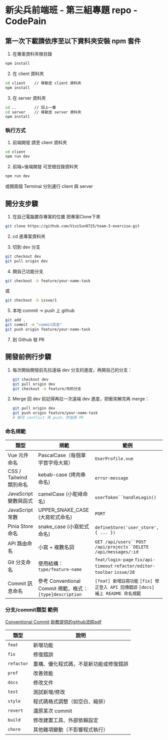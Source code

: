 # 新尖兵前端班 - 第三組專題 repo - CodePain 

## 第一次下載請依序至以下資料夾安裝 npm 套件

1. 在專案資料夾根目錄

```bash
npm install
```

2. 在 client 資料夾

```bash
cd client    // 移動至 client 資料夾
npm install
```

3. 在 server 資料夾
```bash
cd ..        // 回上一層
cd server    // 移動至 server 資料夾
npm install  
```

### 執行方式

1. 前端開發
請至 client 資料夾

```bash
cd client
npm run dev
```

2. 前端+後端開發
可至根目錄資料夾
```bash
npm run dev
```
或開兩個 Terminal 分別運行 client 與 server

## 開分支步驟

1. 在自己電腦要存專案的位置 把專案Clone下來

```bash
git clone https://github.com/ViviSun0725/team-3-exercise.git
```

2. cd 進專案資料夾

3. 切到 dev 分支

```bash
git checkout dev
git pull origin dev
```

4. 開自己功能分支

```bash
git checkout -b feature/your-name-task
```

或

```bash
git checkout -b issue/1
```



5. 本地 commit → push 上 github

```bash
git add .
git commit -m "commit訊息"
git push origin feature/your-name-task
```

7. 到 Github 發 PR

## 開發前例行步驟

1. 每次開始開發前先拉遠端 dev 分支的進度，再開自己的分支：

   ```bash
   git checkout dev
   git pull origin dev
   git checkout -b feature/你的分支
   ```

2. Merge 回 dev 前記得再拉一次遠端 dev 進度，把衝突解完再 merge：

   ```bash
   git pull origin dev
   git push origin feature/your-name-task
   # 解完 conflict 再 push，然後開 PR
   ```
### 命名規範



| 類型                    | 規範                             | 範例                                                           |
| ----------------------- | -------------------------------- | -------------------------------------------------------------- |
| Vue 元件命名            | PascalCase（每個單字首字母大寫） | `UserProfile.vue`                                              |
| CSS / Tailwind 類別命名 | kebab-case (烤肉串命名)          | `error-message`                                                |
| JavaScript 變數與函式   | camelCase  (小駝峰命名)          | `userToken``handleLogin()`                                     |
| JavaScript 常數         | UPPER_SNAKE_CASE (大寫蛇式命名)  | `PORT`                                                         |
| Pinia Store 命名        | snake_case (小寫蛇式命名)        | `defineStore('user_store', { ... })`                           |
| API 路由命名            | 小寫 + 複數名詞                  | `GET /api/users``POST /api/projects``DELETE /api/messages/:id` |
| Git 分支命名            | 使用結構：`type/feature-name`    | `feat/login-page` `fix/api-timeout` `refactor/editor-toolbar`  `issue/20`  |
| Commit 訊息命名    |  參考 Conventional Commit 規範，格式：`[type]description`    | `[feat] 新增註冊功能` `[fix] 修正登入 API 回傳錯誤` `[docs] 補上 README 命名規範`    |



### 分支/commit類型 範例

[Conventional Commit](https://www.conventionalcommits.org/en/v1.0.0/)
[助教提供的github流程pdf](https://drive.google.com/file/d/15vxFHq6fgofokIE4NoyUlqnlQ7L1g4bJ/view)

| 類型       | 說明                                   |
| ---------- | -------------------------------------- |
| `feat`     | 新增功能                               |
| `fix`      | 修復錯誤                               |
| `refactor` | 重構、優化程式碼，不是新功能或修復錯誤 |
| `pref`     | 改善效能                               |
| `docs`     | 修改文件                               |
| `test`     | 測試新增/修改                          |
| `style`    | 程式碼格式調整（如空白、縮排）         |
| `revert`   | 還原某次 commit                        |
| `build`    | 修改建置工具、外部依賴設定             |
| `chore`    | 其他雜項變動（不影響程式執行）         |

